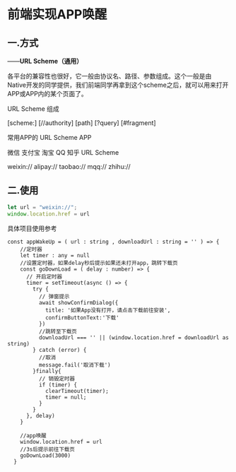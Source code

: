 # 前端实现APP唤醒

## 一.方式

——**URL Scheme（通用）**

各平台的兼容性也很好，它一般由协议名、路径、参数组成。这个一般是由Native开发的同学提供，我们前端同学再拿到这个scheme之后，就可以用来打开APP或APP内的某个页面了。

URL Scheme 组成

[scheme:] [//authority] [path] [?query] [#fragment]

常用APP的 URL Scheme APP 

微信 支付宝 淘宝 QQ 知乎 URL Scheme 

weixin:// alipay:// taobao:// mqq:// zhihu://

## 二.使用

```javascript
let url = "weixin://";
window.location.href = url
```

具体项目使用参考

```
const appWakeUp = ( url : string , downloadUrl : string = '' ) => {  
    //定时器
    let timer : any = null
    //设置定时器，如果delay秒后提示如果还未打开app，跳转下载页
    const goDownLoad = ( delay : number) => {
      // 开启定时器
      timer = setTimeout(async () => {
        try {
          // 弹窗提示
          await showConfirmDialog({
            title: '如果App没有打开，请点击下载前往安装',
            confirmButtonText:'下载'
          })
          //跳转至下载页
          downloadUrl === '' || (window.location.href = downloadUrl as string)
        } catch (error) {
          //取消
          message.fail('取消下载')
        }finally{
          // 销毁定时器
          if (timer) {
            clearTimeout(timer);
            timer = null;
          }
        }
      }, delay)
    }

    //app唤醒
    window.location.href = url
    //3s后提示前往下载页
    goDownLoad(3000)
  }
```


